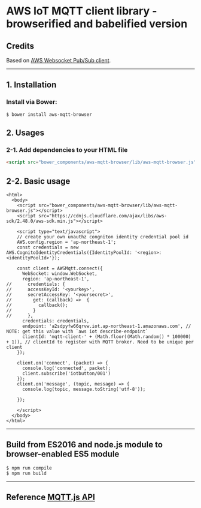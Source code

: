 # AWS IoT MQTT client library - browserified and babelified version
## Credits
Based on [AWS Websocket Pub/Sub client](https://github.com/kmamykin/aws-mqtt).

----

## 1. Installation
### Install via Bower:
```
$ bower install aws-mqtt-browser
```

## 2. Usages
### 2-1. Add dependencies to your HTML file
```html
<script src="bower_components/aws-mqtt-browser/lib/aws-mqtt-browser.js"></script>
```

## 2-2. Basic usage

```
<html>
  <body>
    <script src="bower_components/aws-mqtt-browser/lib/aws-mqtt-browser.js"></script>
    <script src="https://cdnjs.cloudflare.com/ajax/libs/aws-sdk/2.48.0/aws-sdk.min.js"></script>

    <script type="text/javascript">
    // create your own unauthz congniton identity credential pool id
    AWS.config.region = 'ap-northeast-1';
    const credentials = new AWS.CognitoIdentityCredentials({IdentityPoolId: '<region>:<identityPoolId>'});

    const client = AWSMqtt.connect({
      WebSocket: window.WebSocket, 
      region: 'ap-northeast-1',
//      credentials: {
//      accessKeyId: '<yourkey>', 
//      secretAccessKey: '<yoursecret>',
//        get: (callback) =>  {
//          callback();
//        }
//      },
      credentials: credentials,
      endpoint: 'a2sdpyfw66qrvw.iot.ap-northeast-1.amazonaws.com', // NOTE: get this value with `aws iot describe-endpoint`
      clientId: 'mqtt-client-' + (Math.floor((Math.random() * 100000) + 1)), // clientId to register with MQTT broker. Need to be unique per client
    });

    client.on('connect', (packet) => {
      console.log('connected', packet); 
      client.subscribe('iotbutton/001')
    });
    client.on('message', (topic, message) => {
      console.log(topic, message.toString('utf-8'));
      
    });

    </script> 
  </body>
</html>
```

----

## Build from ES2016 and node.js module to browser-enabled ES5 module
```
$ npm run compile
$ npm run build
```

----

## Reference [MQTT.js API](https://github.com/mqttjs/MQTT.js#api)

